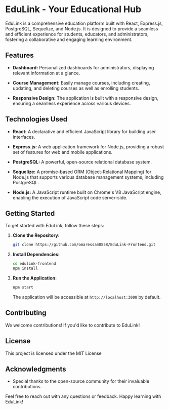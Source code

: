 # EduLink - Your Educational Hub

EduLink is a comprehensive education platform built with React, Express.js, PostgreSQL, Sequelize, and Node.js. It is designed to provide a seamless and efficient experience for students, educators, and administrators, fostering a collaborative and engaging learning environment.

## Features

- **Dashboard:** Personalized dashboards for administrators, displaying relevant information at a glance.

- **Course Management:** Easily manage courses, including creating, updating, and deleting courses as well as enrolling students.

- **Responsive Design:** The application is built with a responsive design, ensuring a seamless experience across various devices.

## Technologies Used

- **React:** A declarative and efficient JavaScript library for building user interfaces.

- **Express.js:** A web application framework for Node.js, providing a robust set of features for web and mobile applications.

- **PostgreSQL:** A powerful, open-source relational database system.

- **Sequelize:** A promise-based ORM (Object-Relational Mapping) for Node.js that supports various database management systems, including PostgreSQL.

- **Node.js:** A JavaScript runtime built on Chrome's V8 JavaScript engine, enabling the execution of JavaScript code server-side.

## Getting Started

To get started with EduLink, follow these steps:

1. **Clone the Repository:**
   ```bash
   git clone https://github.com/omaressam0858/EduLink-Frontend.git
   ```

2. **Install Dependencies:**
   ```bash
   cd edulink-frontend
   npm install
   ```

3. **Run the Application:**
   ```bash
   npm start
   ```

   The application will be accessible at `http://localhost:3000` by default.

## Contributing

We welcome contributions! If you'd like to contribute to EduLink!

## License

This project is licensed under the MIT License

## Acknowledgments

- Special thanks to the open-source community for their invaluable contributions.

Feel free to reach out with any questions or feedback. Happy learning with EduLink!
